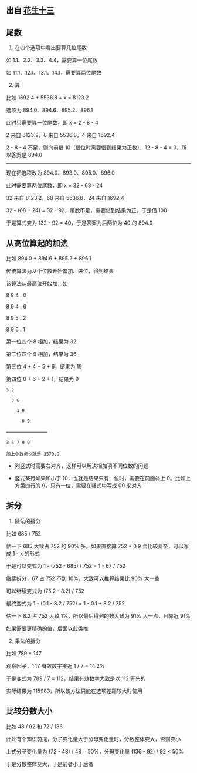 ## 出自 [花生十三](https://www.bilibili.com/video/av31068315/?p=2)

## 尾数

1. 在四个选项中看出要算几位尾数

如 1.1、2.2、3.3、4.4，需要算一位尾数

如 11.1、12.1、13.1、14.1，需要算两位尾数

2. 算

比如 1692.4 + 5536.8 + x = 8123.2

选项为 894.0、894.6、895.2、896.1

此时只需要算一位尾数，即 x = 2 - 8 - 4

2 来自 8123.2，8 来自 5536.8，4 来自 1692.4

2 - 8 - 4 不足，则向前借 10（借位时需要借到结果为正数），12 - 8 - 4 = 0，所以答案是 894.0

---

现在把选项改为 894.0、893.0、895.0、896.0

此时需要算两位尾数，即 x = 32 - 68 - 24

32 来自 8123.2，68 来自 5536.8，24 来自 1692.4

32 - (68 + 24) = 32 - 92，尾数不足，需要借到结果为正，于是借 100

于是算式变为 132 - 92 = 40，于是答案为后两位为 40 的 894.0

## 从高位算起的加法

比如 894.0 + 894.6 + 895.2 + 896.1

传统算法为从个位数开始累加、进位，得到结果

该算法从最高位开始加，如

8 9 4 . 0

8 9 4 . 6

8 9 5 . 2

8 9 6 . 1

第一位四个 8 相加，结果为 32

第二位四个 9 相加，结果为 36

第三位 4 + 4 + 5 + 6，结果为 19

第四位 0 + 6 + 2 + 1，结果为 9

    3 2

      3 6

        1 9
  
          0 9

————————

    3 5 7 9 9

    加上小数点也就是 3579.9


- 列竖式时需要右对齐，这样可以解决相加项不同位数的问题

- 竖式某行如果和小于 10，也就是结果只有一位时，需要在前面补上 0。比如上方第四行的 9，只有一位，需要在竖式中写成 09 来对齐

## 拆分

1. 除法的拆分

比如 685 / 752

估一下 685 大致占 752 的 90% 多。如果直接算 752 * 0.9 会比较复杂，可以写成 1 - x 的形式

于是可以变式为 1 - (752 - 685) / 752 = 1 - 67 / 752

继续拆分，67 占 752 不到 10%，大致可以推算结果比 90% 大一些

可以继续变式为 (75.2 - 8.2) / 752

最终变式为 1 - (0.1 - 8.2 / 752) = 1 - 0.1 + 8.2 / 752

估一下 8.2 占 752 大致 1%，所以最后得到的数大致为 91% 大一点，且靠近 91%

如果需要更精确的值，后面以此类推

2. 乘法的拆分

比如 789 * 147

观察因子，147 有效数字接近 1 / 7 = 14.2%

于是变式为 789 / 7 = 112，结果有效数字大致是以 112 开头的

实际结果为 115983，所以该方法只能在选项差距较大时使用

## 比较分数大小

比如 48 / 92 和 72 / 136

此处有个知识前提，分子变化量大于分母变化量时，分数整体变大，否则变小

上式分子变化量为 (72 - 48) / 48 = 50%，分母变化量 (136 - 92) / 92 < 50%

于是分数整体变大，于是前者小于后者